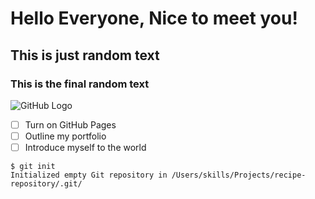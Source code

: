 # Hello Everyone, Nice to meet you!
## This is just random text
### This is the final random text

![GitHub Logo](https://github.githubassets.com/images/modules/logos_page/GitHub-Mark.png)

- [ ] Turn on GitHub Pages
- [ ] Outline my portfolio
- [ ] Introduce myself to the world

```
$ git init
Initialized empty Git repository in /Users/skills/Projects/recipe-repository/.git/
```
